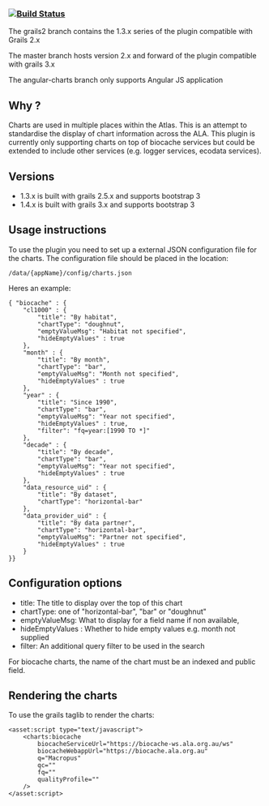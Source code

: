 ###    [![Build Status](https://travis-ci.org/AtlasOfLivingAustralia/ala-charts-plugin.svg?branch=master)](https://travis-ci.org/AtlasOfLivingAustralia/ala-charts-plugin)

The grails2 branch contains the 1.3.x series of the plugin compatible with Grails 2.x

The master branch hosts version 2.x and forward of the plugin compatible with grails 3.x

The angular-charts branch only supports Angular JS application



## Why ?

Charts are used in multiple places within the Atlas.
This is an attempt to standardise the display of chart information
across the ALA. This plugin is currently only supporting charts
on top of biocache services but could be extended to include other
services (e.g. logger services, ecodata services).

## Versions

* 1.3.x is built with grails 2.5.x and supports bootstrap 3
* 1.4.x is built with grails 3.x and supports bootstrap 3


## Usage instructions

To use the plugin you need to set up a external JSON configuration file for the charts.
The configuration file should be placed in the location:

```
/data/{appName}/config/charts.json
```

Heres an example:

```
{ "biocache" : {
    "cl1000" : {
        "title": "By habitat",
        "chartType": "doughnut",
        "emptyValueMsg": "Habitat not specified",
        "hideEmptyValues" : true
    },
    "month" : {
        "title": "By month",
        "chartType": "bar",
        "emptyValueMsg": "Month not specified",
        "hideEmptyValues" : true
    },
    "year" : {
        "title": "Since 1990",
        "chartType": "bar",
        "emptyValueMsg": "Year not specified",
        "hideEmptyValues" : true,
        "filter": "fq=year:[1990 TO *]"
    },
    "decade" : {
        "title": "By decade",
        "chartType": "bar",
        "emptyValueMsg": "Year not specified",
        "hideEmptyValues" : true
    },
    "data_resource_uid" : {
        "title": "By dataset",
        "chartType": "horizontal-bar"
    },
    "data_provider_uid" : {
        "title": "By data partner",
        "chartType": "horizontal-bar",
        "emptyValueMsg": "Partner not specified",
        "hideEmptyValues" : true
    }
}}
```

## Configuration options

* title: The title to display over the top of this chart
* chartType: one of "horizontal-bar", "bar" or "doughnut"
* emptyValueMsg: What to display for a field name if non available,
* hideEmptyValues : Whether to hide empty values e.g. month not supplied
* filter: An additional query filter to be used in the search

For biocache charts, the name of the chart must be an indexed and public field.

## Rendering the charts

To use the grails taglib to render the charts:

```
<asset:script type="text/javascript">
    <charts:biocache
        biocacheServiceUrl="https://biocache-ws.ala.org.au/ws"
        biocacheWebappUrl="https://biocache.ala.org.au"
        q="Macropus"
        qc=""
        fq=""
        qualityProfile="" 
    />    
</asset:script>

```
